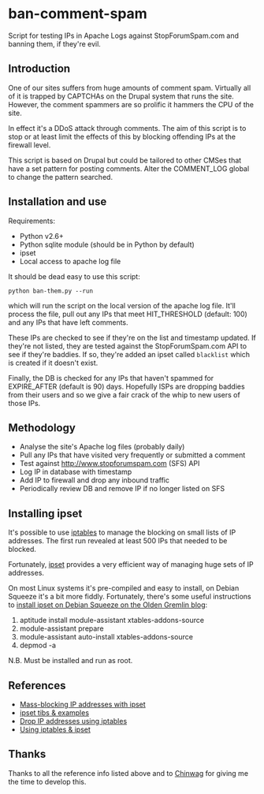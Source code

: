 # ban-comment-spam

Script for testing IPs in Apache Logs against StopForumSpam.com and banning
them, if they're evil.

## Introduction

One of our sites suffers from huge amounts of comment spam. Virtually all of it
is trapped by CAPTCHAs on the Drupal system that runs the site. However, the
comment spammers are so prolific it hammers the CPU of the site.

In effect it's a DDoS attack through comments. The aim of this script is to
stop or at least limit the effects of this by blocking offending IPs at the
firewall level.

This script is based on Drupal but could be tailored to other CMSes that have
a set pattern for posting comments. Alter the COMMENT_LOG global to change
the pattern searched.

## Installation and use

Requirements:

+ Python v2.6+
+ Python sqlite module (should be in Python by default)
+ ipset
+ Local access to apache log file

It should be dead easy to use this script:

<code>python ban-them.py --run</code>

which will run the script on the local version of the apache log file. It'll
process the file, pull out any IPs that meet HIT_THRESHOLD (default: 100) and
any IPs that have left comments.

These IPs are checked to see if they're on the list and timestamp updated. If
they're not listed, they are tested against the StopForumSpam.com API to see if
they're baddies. If so, they're added an ipset called <code>blacklist</code> 
which is created if it doesn't exist.

Finally, the DB is checked for any IPs that haven't spammed for EXPIRE_AFTER
(default is 90) days. Hopefully ISPs are dropping baddies from their users and
so we give a fair crack of the whip to new users of those IPs. 

## Methodology

+ Analyse the site's Apache log files (probably daily)
+ Pull any IPs that have visited very frequently or submitted a comment
+ Test against http://www.stopforumspam.com (SFS) API
+ Log IP in database with timestamp
+ Add IP to firewall and drop any inbound traffic
+ Periodically review DB and remove IP if no longer listed on SFS 

## Installing ipset

It's possible to use [iptables](http://ipset.netfilter.org/iptables.man.html)
to manage the blocking on small lists of IP addresses. The first run revealed
at least 500 IPs that needed to be blocked.

Fortunately, [ipset](http://ipset.netfilter.org/) provides a very efficient
way of managing huge sets of IP addresses.

On most Linux systems it's pre-compiled and easy to install, on Debian Squeeze
it's a bit more fiddly. Fortunately, there's some useful instructions to
[install ipset on Debian Squeeze on the Olden Gremlin blog](http://oldengremlin.blogspot.co.uk/2010/12/debian-squeeze-ipset-tarpit-2632.html):

1. aptitude install module-assistant xtables-addons-source
1. module-assistant prepare
1. module-assistant auto-install xtables-addons-source
1. depmod -a

N.B. Must be installed and run as root.

## References

+ [Mass-blocking IP addresses with ipset](http://daemonkeeper.net/781/)
+ [ipset tibs & examples](http://ipset.netfilter.org/tips.html)
+ [Drop IP addresses using iptables](http://www.cyberciti.biz/faq/linux-iptables-drop/)
+ [Using iptables & ipset](http://raid6.com.au/~onlyjob/posts/iptables-ipset/)

## Thanks

Thanks to all the reference info listed above and to
[Chinwag](http://chinwag.com) for giving me the time to develop this. 